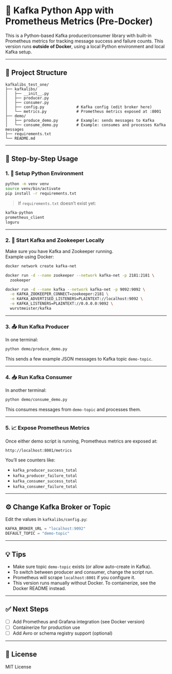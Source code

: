 # 🐍 Kafka Python App with Prometheus Metrics (Pre-Docker)

This is a Python-based Kafka producer/consumer library with built-in Prometheus metrics for tracking message success and failure counts. This version runs **outside of Docker**, using a local Python environment and local Kafka setup.

---

## 📁 Project Structure

```
kafkalibs_test_one/
├── kafkalibs/
│   ├── __init__.py
│   ├── producer.py
│   ├── consumer.py
│   ├── config.py              # Kafka config (edit broker here)
│   └── metrics.py             # Prometheus metrics exposed at :8001
├── demo/
│   ├── produce_demo.py        # Example: sends messages to Kafka
│   └── consume_demo.py        # Example: consumes and processes Kafka messages
├── requirements.txt
└── README.md
```

---

## 🧪 Step-by-Step Usage

### 1. 🔧 Setup Python Environment

```bash
python -m venv venv
source venv/bin/activate
pip install -r requirements.txt
```

> If `requirements.txt` doesn’t exist yet:
```txt
kafka-python
prometheus_client
loguru
```

---

### 2. 🧱 Start Kafka and Zookeeper Locally

Make sure you have Kafka and Zookeeper running.  
Example using Docker:

```bash
docker network create kafka-net

docker run -d --name zookeeper --network kafka-net -p 2181:2181 \
  zookeeper

docker run -d --name kafka --network kafka-net -p 9092:9092 \
  -e KAFKA_ZOOKEEPER_CONNECT=zookeeper:2181 \
  -e KAFKA_ADVERTISED_LISTENERS=PLAINTEXT://localhost:9092 \
  -e KAFKA_LISTENERS=PLAINTEXT://0.0.0.0:9092 \
  wurstmeister/kafka
```

---

### 3. 📤 Run Kafka Producer

In one terminal:

```bash
python demo/produce_demo.py
```

This sends a few example JSON messages to Kafka topic `demo-topic`.

---

### 4. 📥 Run Kafka Consumer

In another terminal:

```bash
python demo/consume_demo.py
```

This consumes messages from `demo-topic` and processes them.

---

### 5. 📈 Expose Prometheus Metrics

Once either demo script is running, Prometheus metrics are exposed at:

```
http://localhost:8001/metrics
```

You’ll see counters like:

- `kafka_producer_success_total`
- `kafka_producer_failure_total`
- `kafka_consumer_success_total`
- `kafka_consumer_failure_total`

---

## ⚙️ Change Kafka Broker or Topic

Edit the values in `kafkalibs/config.py`:

```python
KAFKA_BROKER_URL = "localhost:9092"
DEFAULT_TOPIC = "demo-topic"
```

---

## 💡 Tips

- Make sure topic `demo-topic` exists (or allow auto-create in Kafka).
- To switch between producer and consumer, change the script run.
- Prometheus will scrape `localhost:8001` if you configure it.
- This version runs manually without Docker. To containerize, see the Docker README instead.

---

## ✅ Next Steps

- [ ] Add Prometheus and Grafana integration (see Docker version)
- [ ] Containerize for production use
- [ ] Add Avro or schema registry support (optional)

---

## 📜 License

MIT License
